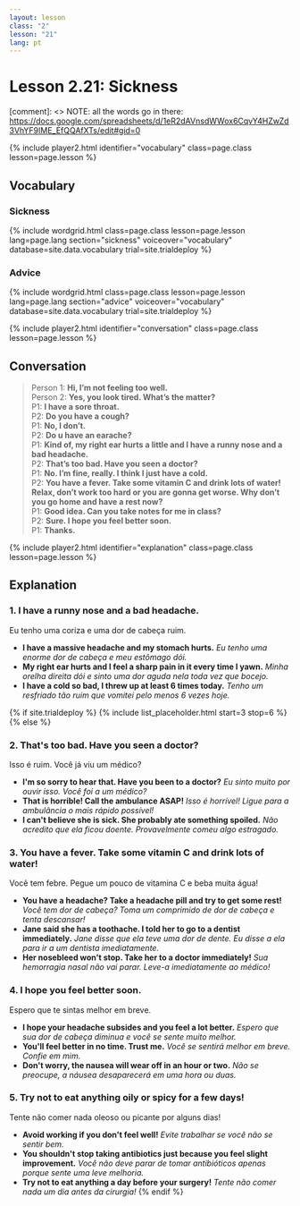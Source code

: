 ```yaml
---
layout: lesson
class: "2"
lesson: "21"
lang: pt
---
```



# Lesson 2.21: Sickness 

[comment]: <> NOTE: all the words go in there: https://docs.google.com/spreadsheets/d/1eR2dAVnsdWWox6CqvY4HZwZd3VhYF9IME_EfQQAfXTs/edit#gid=0

{% include player2.html identifier="vocabulary" class=page.class lesson=page.lesson %}
## Vocabulary 


### Sickness 

{% include wordgrid.html 
		class=page.class 
		lesson=page.lesson
		lang=page.lang 
		section="sickness"
		voiceover="vocabulary"
		database=site.data.vocabulary 
		trial=site.trialdeploy %}


### Advice 

{% include wordgrid.html 
		class=page.class 
		lesson=page.lesson 
		lang=page.lang
		section="advice"
		voiceover="vocabulary"
		database=site.data.vocabulary 
		trial=site.trialdeploy %}




{% include player2.html identifier="conversation" class=page.class lesson=page.lesson %}

## Conversation

> Person 1: **Hi, I’m not feeling too well.**   
> Person 2: **Yes, you look tired. What’s the matter?**    
> P1: **I have a sore throat.**   
> P2: **Do you have a cough?**  
> P1: **No, I don’t.**  
> P2: **Do u have an earache?**  
> P1: **Kind of, my right ear hurts a little and I have a runny nose and a bad headache.**  
> P2: **That’s too bad. Have you seen a doctor?**    
> P1: **No. I’m fine, really. I think I just have a cold.**    
> P2: **You have a fever. Take some vitamin C and drink lots of water! Relax, don’t work too hard or you are gonna get worse. Why don’t you go home and have a rest now?**  
> P1: **Good idea. Can you take notes for me in class?**  
> P2: **Sure. I hope you feel better soon.**  
> P1: **Thanks.**  


{% include player2.html identifier="explanation" class=page.class lesson=page.lesson %}

## Explanation
### 1. I have a runny nose and a bad headache.
Eu tenho uma coriza e uma dor de cabeça ruim.
- **I have a massive headache and my stomach hurts.** *Eu tenho uma enorme dor de cabeça e meu estômago dói.*
- **My right ear hurts and I feel a sharp pain in it every time I yawn.** *Minha orelha direita dói e sinto uma dor aguda nela toda vez que bocejo.*
- **I have a cold so bad, I threw up at least 6 times today.**  *Tenho um resfriado tão ruim que vomitei pelo menos 6 vezes hoje.*


{% if site.trialdeploy %}
  {% include list_placeholder.html start=3 stop=6 %}
  {% else %}
  

### 2. That's too bad. Have you seen a doctor?
Isso é ruim. Você já viu um médico?
- **I'm so sorry to hear that. Have you been to a doctor?** *Eu sinto muito por ouvir isso. Você foi a um médico?*
- **That is horrible! Call the ambulance ASAP!** *Isso é horrível! Ligue para a ambulância o mais rápido possível!*
- **I can't believe she is sick. She probably ate something spoiled.** *Não acredito que ela ficou doente. Provavelmente comeu algo estragado.*

### 3. You have a fever. Take some vitamin C and drink lots of water!
Você tem febre. Pegue um pouco de vitamina C e beba muita água!
- **You have a headache? Take a headache pill and try to get some rest!** *Você tem dor de cabeça? Toma um comprimido de dor de cabeça e tenta descansar!*
- **Jane said she has a toothache. I told her to go to a dentist immediately.** *Jane disse que ela teve uma dor de dente. Eu disse a ela para ir a um dentista imediatamente.*
- **Her nosebleed won't stop. Take her to a doctor immediately!**  *Sua hemorragia nasal não vai parar. Leve-a imediatamente ao médico!*

### 4. I hope you feel better soon. 

Espero que te sintas melhor em breve.

- **I hope your headache subsides and you feel a lot better.** *Espero que sua dor de cabeça diminua e você se sente muito melhor.*
- **You'll feel better in no time. Trust me.** *Você se sentirá melhor em breve. Confie em mim.*
- **Don't worry, the nausea will wear off in an hour or two.** *Não se preocupe, a náusea desaparecerá em uma hora ou duas.*

### 5. Try not to eat anything oily or spicy for a few days!

Tente não comer nada oleoso ou picante por alguns dias!
- **Avoid working if you don't feel well!** *Evite trabalhar se você não se sentir bem.*
- **You shouldn't stop taking antibiotics just because you feel slight improvement.** *Você não deve parar de tomar antibióticos apenas porque sente uma leve melhoria.*
- **Try not to eat anything a day before your surgery!** *Tente não comer nada um dia antes da cirurgia!*
{% endif %}